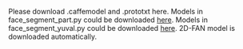 Please download .caffemodel and .prototxt here. Models in face_segment_part.py could be downloaded [here](https://aaronsplace.co.uk/papers/jackson2016guided/index.html). Models in face_segment_yuval.py could be downloaded [here](https://github.com/YuvalNirkin/face_segmentation). 2D-FAN model is downloaded automatically.
